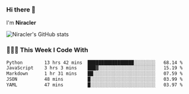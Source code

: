 ### Hi there 👋

I'm **Niracler**

![Niracler's GitHub stats](https://github-readme-stats.vercel.app/api?username=Niracler&show_icons=true)


### 👨🏻‍💻 This Week I Code With

<!--START_SECTION:waka-->

```txt
Python        13 hrs 42 mins  █████████████████░░░░░░░░   68.14 %
JavaScript    3 hrs 3 mins    ███▓░░░░░░░░░░░░░░░░░░░░░   15.19 %
Markdown      1 hr 31 mins    ██░░░░░░░░░░░░░░░░░░░░░░░   07.59 %
JSON          48 mins         █░░░░░░░░░░░░░░░░░░░░░░░░   03.99 %
YAML          47 mins         █░░░░░░░░░░░░░░░░░░░░░░░░   03.97 %
```

<!--END_SECTION:waka-->
